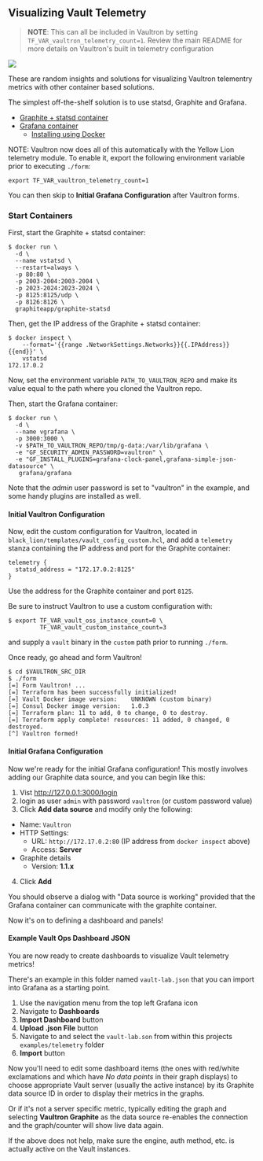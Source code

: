 ## Visualizing Vault Telemetry

> **NOTE**: This can all be included in Vaultron by setting `TF_VAR_vaultron_telemetry_count=1`. Review the main README for more details on Vaultron's built in telemetry configuration

![](https://github.com/brianshumate/vaultron/blob/master/share/metrics.png?raw=true)

These are random insights and solutions for visualizing Vaultron telementry metrics with other container based solutions.

The simplest off-the-shelf solution is to use statsd, Graphite and Grafana.

- [Graphite + statsd container](https://github.com/graphite-project/docker-graphite-statsd)
- [Grafana container](https://hub.docker.com/r/grafana/grafana/)
  - [Installing using Docker](http://docs.grafana.org/installation/docker/)

NOTE: Vaultron now does all of this automatically with the Yellow Lion telemetry module. To enable it, export the following environment variable prior to executing `./form`:

```
export TF_VAR_vaultron_telemetry_count=1
```

You can then skip to **Initial Grafana Configuration** after Vaultron forms.

### Start Containers

First, start the Graphite + statsd container:

```
$ docker run \
  -d \
  --name vstatsd \
  --restart=always \
  -p 80:80 \
  -p 2003-2004:2003-2004 \
  -p 2023-2024:2023-2024 \
  -p 8125:8125/udp \
  -p 8126:8126 \
  graphiteapp/graphite-statsd
```

Then, get the IP address of the Graphite + statsd container:

```
$ docker inspect \
    --format='{{range .NetworkSettings.Networks}}{{.IPAddress}}{{end}}' \
    vstatsd
172.17.0.2
```

Now, set the environment variable `PATH_TO_VAULTRON_REPO` and make its value equal to the path where you cloned the Vaultron repo.

Then, start the Grafana container:

```
$ docker run \
  -d \
  --name vgrafana \
  -p 3000:3000 \
  -v $PATH_TO_VAULTRON_REPO/tmp/g-data:/var/lib/grafana \
  -e "GF_SECURITY_ADMIN_PASSWORD=vaultron" \
  -e "GF_INSTALL_PLUGINS=grafana-clock-panel,grafana-simple-json-datasource" \
   grafana/grafana
```

Note that the *admin* user password is set to "vaultron" in the example, and some handy plugins are installed as well.

#### Initial Vaultron Configuration

Now, edit the custom configuration for Vaultron, located in `black_lion/templates/vault_config_custom.hcl`, and add a `telemetry` stanza containing the IP address and port for the Graphite container:

```
telemetry {
  statsd_address = "172.17.0.2:8125"
}
```

Use the address for the Graphite container and port `8125`.

Be sure to instruct Vaultron to use a custom configuration with:

```
$ export TF_VAR_vault_oss_instance_count=0 \
         TF_VAR_vault_custom_instance_count=3
```

and supply a `vault` binary in the `custom` path prior to running `./form`.

Once ready, go ahead and form Vaultron!

```
$ cd $VAULTRON_SRC_DIR
$ ./form
[=] Form Vaultron! ...
[=] Terraform has been successfully initialized!
[=] Vault Docker image version:    UNKNOWN (custom binary)
[=] Consul Docker image version:   1.0.3
[=] Terraform plan: 11 to add, 0 to change, 0 to destroy.
[=] Terraform apply complete! resources: 11 added, 0 changed, 0 destroyed.
[^] Vaultron formed!
```

#### Initial Grafana Configuration

Now we're ready for the initial Grafana configuration! This mostly involves adding our Graphite data source, and you can begin like this:

1. Vist http://127.0.0.1:3000/login
2. login as user `admin` with password `vaultron` (or custom password value)
3. Click **Add data source** and modify only the following:
  - Name: `Vaultron`
  - HTTP Settings:
    - URL: `http://172.17.0.2:80` (IP address from `docker inspect` above)
    - Access: **Server**
  - Graphite details
    - Version: **1.1.x**
4. Click **Add**

You should observe a dialog with "Data source is working" provided that the Grafana container can communicate with the graphite container.

Now it's on to defining a dashboard and panels!

#### Example Vault Ops Dashboard JSON

You are now ready to create dashboards to visualize Vault telemetry metrics!

There's an example in this folder named `vault-lab.json` that you can import into Grafana as a starting point.

1. Use the navigation menu from the top left Grafana icon
2. Navigate to **Dashboards**
3. **Import Dashboard** button
4. **Upload .json File** button
5. Navigate to and select the `vault-lab.son` from within this projects `examples/telemetry` folder
6. **Import** button

Now you'll need to edit some dashboard items (the ones with red/white exclamations and which have *No data points* in their graph displays) to choose appropriate Vault server (usually the active instance) by its Graphite data source ID in order to display their metrics in the graphs.

Or if it's not a server specific metric, typically editing the graph and selecting **Vaultron Graphite** as the data source re-enables the connection and the graph/counter will show live data again.

If the above does not help, make sure the engine, auth method, etc. is actually active on the Vault instances.

